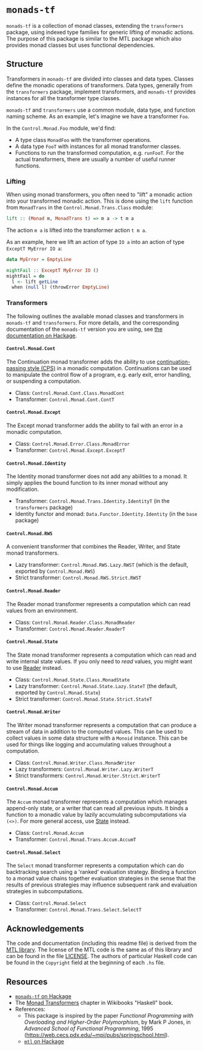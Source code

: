 # `monads-tf`

`monads-tf` is a collection of monad classes, extending the `transformers`
package, using indexed type families for generic lifting of monadic
actions. The purpose of this package is similar to the MTL package
which also provides monad classes but uses functional dependencies.

## Structure

Transformers in `monads-tf` are divided into classes and data types. Classes
define the monadic operations of transformers. Data types, generally
from the `transformers` package, implement transformers, and `monads-tf`
provides instances for all the transformer type classes.

`monads-tf` and `transformers` use a common module, data type, and function
naming scheme. As an example, let's imagine we have a transformer `Foo`.

In the `Control.Monad.Foo` module, we'd find:

- A type class `MonadFoo` with the transformer operations.
- A data type `FooT` with instances for all monad transformer classes.
- Functions to run the transformed computation, e.g. `runFooT`. For
  the actual transformers, there are usually a number of useful runner
  functions.

### Lifting

When using monad transformers, you often need to "lift" a monadic
action into your transformed monadic action. This is done using the
`lift` function from `MonadTrans` in the `Control.Monad.Trans.Class`
module:

```haskell
lift :: (Monad m, MonadTrans t) => m a -> t m a
```

The action `m a` is lifted into the transformer action `t m a`.

As an example, here we lift an action of type `IO a` into an action of
type `ExceptT MyError IO a`:

```haskell
data MyError = EmptyLine

mightFail :: ExceptT MyError IO ()
mightFail = do
  l <- lift getLine
  when (null l) (throwError EmptyLine)
```

### Transformers

The following outlines the available monad classes and transformers in
`monads-tf` and `transformers`. For more details, and the corresponding
documentation of the `monads-tf` version you are using, see [the
documentation on Hackage](https://hackage.haskell.org/package/monads-tf).

#### `Control.Monad.Cont`

The Continuation monad transformer adds the ability to use
[continuation-passing style
(CPS)](https://en.wikipedia.org/wiki/Continuation-passing_style)
in a monadic computation. Continuations can be used to manipulate
the control flow of a program, e.g. early exit, error handling, or
suspending a computation.

- Class: `Control.Monad.Cont.Class.MonadCont`
- Transformer: `Control.Monad.Cont.ContT`

#### `Control.Monad.Except`

The Except monad transformer adds the ability to fail with an
error in a monadic computation.

- Class: `Control.Monad.Error.Class.MonadError`
- Transformer: `Control.Monad.Except.ExceptT`

#### `Control.Monad.Identity`

The Identity monad transformer does not add any abilities to a
monad. It simply applies the bound function to its inner monad
without any modification.

- Transformer: `Control.Monad.Trans.Identity.IdentityT` (in the `transformers` package)
- Identity functor and monad: `Data.Functor.Identity.Identity` (in the `base` package)

#### `Control.Monad.RWS`

A convenient transformer that combines the Reader, Writer, and
State monad transformers.

- Lazy transformer: `Control.Monad.RWS.Lazy.RWST` (which is the default, exported by `Control.Monad.RWS`)
- Strict transformer: `Control.Monad.RWS.Strict.RWST`

#### `Control.Monad.Reader`

The Reader monad transformer represents a computation which can
read values from an environment.

- Class: `Control.Monad.Reader.Class.MonadReader`
- Transformer: `Control.Monad.Reader.ReaderT`

#### `Control.Monad.State`

The State monad transformer represents a computation which can
read and write internal state values. If you only need to _read_
values, you might want to use [Reader](#controlmonadreader) instead.

- Class: `Control.Monad.State.Class.MonadState`
- Lazy transformer: `Control.Monad.State.Lazy.StateT` (the default, exported by `Control.Monad.State`)
- Strict transformer: `Control.Monad.State.Strict.StateT`

#### `Control.Monad.Writer`

The Writer monad transformer represents a computation that can
produce a stream of data in addition to the computed values. This
can be used to collect values in some data structure with a
`Monoid` instance. This can be used for things like logging and
accumulating values throughout a computation.

- Class: `Control.Monad.Writer.Class.MonadWriter`
- Lazy transformers: `Control.Monad.Writer.Lazy.WriterT`
- Strict transformers: `Control.Monad.Writer.Strict.WriterT`

#### `Control.Monad.Accum`

The `Accum` monad transformer represents a computation which
manages append-only state, or a writer that can read all
previous inputs. It binds a function to a monadic value by
lazily accumulating subcomputations via `(<>)`. For more general
access, use [State](#controlmonadstate) instead.

- Class: `Control.Monad.Accum`
- Transformer: `Control.Monad.Trans.Accum.AccumT`

#### `Control.Monad.Select`

The `Select` monad transformer represents a computation which
can do backtracking search using a 'ranked' evaluation strategy.
Binding a function to a monad value chains together evaluation
strategies in the sense that the results of previous strategies
may influence subsequent rank and evaluation strategies in
subcomputations.

- Class: `Control.Monad.Select`
- Transformer: `Control.Monad.Trans.Select.SelectT`

## Acknowledgements

The code and documentation (including this readme file) is derived
from the [MTL library](https://github.com/haskell/mtl). The license
of the MTL code is the same as of this library and can be found in
the file [LICENSE](./LICENSE). The authors of particular Haskell code
can be found in the `Copyright` field at the beginning of each `.hs` file.

## Resources

- [`monads-tf` on Hackage](http://hackage.haskell.org/package/monads-tf)
- The [Monad Transformers](https://en.wikibooks.org/wiki/Haskell/Monad_transformers)
  chapter in Wikibooks "Haskell" book.
- References:
  - This package is inspired by the paper _Functional Programming
    with Overloading and Higher-Order Polymorphism_, by Mark P
    Jones, in _Advanced School of Functional Programming_, 1995
    (<https://web.cecs.pdx.edu/~mpj/pubs/springschool.html>).
  - [`mtl` on Hackage](http://hackage.haskell.org/package/mtl)
